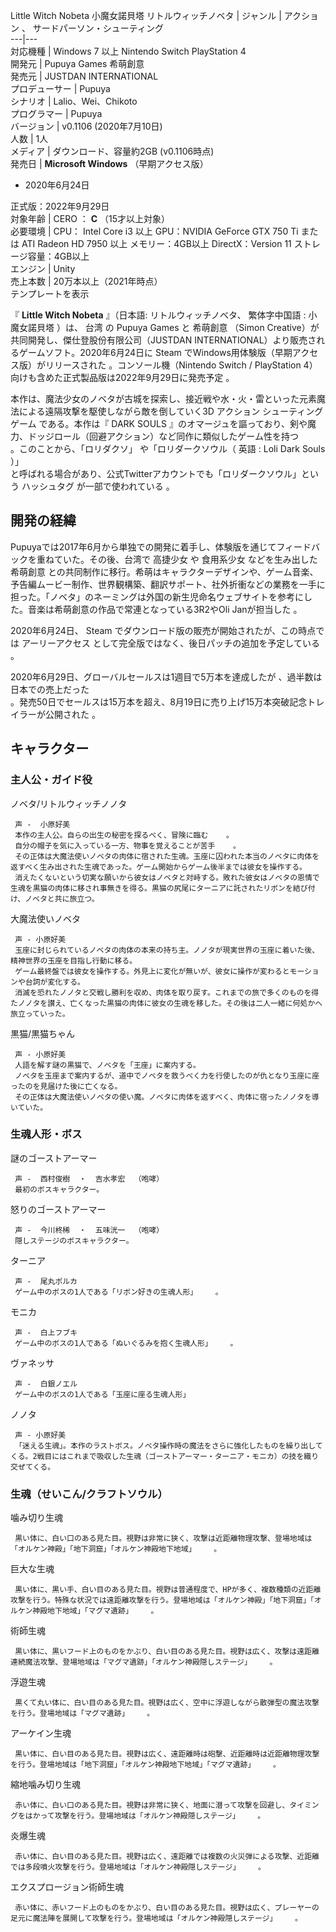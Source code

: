 Little Witch Nobeta  小魔女諾貝塔  リトルウィッチノベタ  |  ジャンル  |  アクション  、  サードパーソン・シューティング   
---|---  
対応機種  |  Windows  7 以上  Nintendo Switch    PlayStation 4       
開発元  |  Pupuya Games  希萌創意   
発売元  |  JUSTDAN INTERNATIONAL   
プロデューサー  |  Pupuya   
シナリオ  |  Lalio、Wei、Chikoto   
プログラマー  |  Pupuya   
バージョン  |  v0.1106 (2020年7月10日)     
人数  |  1人   
メディア  |  ダウンロード、容量約2GB (v0.1106時点)   
発売日  |  **Microsoft Windows** （早期アクセス版） 

  * 2020年6月24日 

正式版：2022年9月29日    
対象年齢  |  CERO  ：  **C** （15才以上対象）   
必要環境  |  CPU：  Intel Core i3  以上  GPU：NVIDIA GeForce GTX 750 Ti または ATI Radeon HD 7950 以上  メモリー：4GB以上  DirectX：Version 11  ストレージ容量：4GB以上   
エンジン  |  Unity   
売上本数  |  20万本以上（2021年時点）     
テンプレートを表示  
  
『 **Little Witch Nobeta** 』（日本語: リトルウィッチノベタ、  繁体字中国語  :  小魔女諾貝塔  ）は、  台湾  の
Pupuya Games  と  希萌創意  （Simon Creative）が共同開発し、傑仕登股份有限公司（JUSTDAN
INTERNATIONAL）より販売されるゲームソフト。2020年6月24日に  Steam  でWindows用体験版（早期アクセス版）がリリースされた
            。コンソール機（Nintendo Switch / PlayStation
4）向けも含めた正式製品版は2022年9月29日に発売予定    。

本作は、魔法少女のノベタが古城を探索し、接近戦や水・火・雷といった元素魔法による遠隔攻撃を駆使しながら敵を倒していく3D  アクション
シューティングゲーム  である。本作は『  DARK SOULS
』のオマージュを謳っており、剣や魔力、ドッジロール（回避アクション）など同作に類似したゲーム性を持つ        
。このことから、「ロリダクソ」    や「ロリダークソウル（  英語  :  Loli Dark Souls  ）」  
と呼ばれる場合があり、公式Twitterアカウントでも「ロリダークソウル」という  ハッシュタグ  が一部で使われている    。

##  開発の経緯  

Pupuyaでは2017年6月から単独での開発に着手し、体験版を通じてフィードバックを重ねていた。その後、台湾で  高捷少女  や  食用系少女
などを生み出した  希萌創意
との共同制作に移行。希萌はキャラクターデザインや、ゲーム音楽、予告編ムービー制作、世界観構築、翻訳サポート、社外折衝などの業務を一手に担った。「ノベタ」のネーミングは外国の新生児命名ウェブサイトを参考にした。音楽は希萌創意の作品で常連となっている3R2やOli
Janが担当した        。

2020年6月24日、  Steam  でダウンロード版の販売が開始されたが、この時点では  アーリーアクセス
として完全版ではなく、後日パッチの追加を予定している    。

2020年6月29日、グローバルセールスは1週目で5万本を達成したが      、過半数は日本での売上だった  
。発売50日でセールスは15万本を超え、8月19日に売り上げ15万本突破記念トレイラーが公開された    。

##  キャラクター  

###  主人公・ガイド役  

ノベタ/リトルウィッチノノタ

     声 -  小原好美 
     本作の主人公。自らの出生の秘密を探るべく、冒険に臨む    。 
     自分の帽子を気に入っている一方、物事を覚えることが苦手    。 
     その正体は大魔法使いノベタの肉体に宿された生魂。玉座に囚われた本当のノベタに肉体を返すべく生み出された生魂であった。ゲーム開始からゲーム後半までは彼女を操作する。 
     消えたくないという切実な願いから彼女はノベタと対峙する。敗れた彼女はノベタの恩情で生魂を黒猫の肉体に移され事無きを得る。黒猫の尻尾にターニアに託されたリボンを結び付け、ノベタと共に旅立つ。 
大魔法使いノベタ

     声 - 小原好美 
     玉座に封じられているノベタの肉体の本来の持ち主。ノノタが現実世界の玉座に着いた後、精神世界の玉座を目指し行動に移る。 
     ゲーム最終盤では彼女を操作する。外見上に変化が無いが、彼女に操作が変わるとモーションや台詞が変化する。 
     消滅を恐れたノノタと交戦し勝利を収め、肉体を取り戻す。これまでの旅で多くのものを得たノノタを讃え、亡くなった黒猫の肉体に彼女の生魂を移した。その後は二人一緒に何処かへ旅立っていった。 
黒猫/黒猫ちゃん

     声 - 小原好美 
     人語を解す謎の黒猫で、ノベタを「王座」に案内する。 
     ノベタを玉座まで案内するが、道中でノベタを救うべく力を行使したのが仇となり玉座に座ったのを見届けた後に亡くなる。 
     その正体は大魔法使いノベタの使い魔。ノベタに肉体を返すべく、肉体に宿ったノノタを導いていた。 

###  生魂人形・ボス  

謎のゴーストアーマー

     声 -  西村俊樹  ・  吉水孝宏  （咆哮） 
     最初のボスキャラクター。 
怒りのゴーストアーマー

     声 -  今川柊稀  ・  五味洸一  （咆哮） 
     隠しステージのボスキャラクター。 
ターニア

     声 -  尾丸ポルカ 
     ゲーム中のボスの1人である「リボン好きの生魂人形」    。 
モニカ

     声 -  白上フブキ 
     ゲーム中のボスの1人である「ぬいぐるみを抱く生魂人形」    。 
ヴァネッサ

     声 -  白銀ノエル 
     ゲーム中のボスの1人である「玉座に座る生魂人形」 
ノノタ

     声 - 小原好美 
     「迷える生魂」。本作のラストボス。ノベタ操作時の魔法をさらに強化したものを繰り出してくる。2戦目にはこれまで吸収した生魂（ゴーストアーマー・ターニア・モニカ）の技を織り交ぜてくる。 

###  生魂（せいこん/クラフトソウル）  

噛み切り生魂

     黒い体に、白い口のある見た目。視野は非常に狭く、攻撃は近距離物理攻撃、登場地域は「オルケン神殿」「地下洞窟」「オルケン神殿地下地域」    。 
巨大な生魂

     黒い体に、黒い手、白い目のある見た目。視野は普通程度で、HPが多く、複数種類の近距離攻撃を行う。特殊な状況では遠距離攻撃を行う。登場地域は「オルケン神殿」「地下洞窟」「オルケン神殿地下地域」「マグマ遺跡」    。 
術師生魂

     黒い体に、黒いフード上のものをかぶり、白い目のある見た目。視野は広く、攻撃は遠距離連続魔法攻撃、登場地域は「マグマ遺跡」「オルケン神殿隠しステージ」    。 
浮遊生魂

     黒くて丸い体に、白い目のある見た目。視野は広く、空中に浮遊しながら散弾型の魔法攻撃を行う。登場地域は「マグマ遺跡」    。 
アーケイン生魂

     黒い体に、白い目のある見た目。視野は広く、遠距離時は砲撃、近距離時は近距離物理攻撃を行う。登場地域は「地下洞窟」「オルケン神殿地下地域」「マグマ遺跡」    。 
縮地噛み切り生魂

     赤い体に、白い口のある見た目。視野は非常に狭く、地面に潜って攻撃を回避し、タイミングをはかって攻撃を行う。登場地域は「オルケン神殿隠しステージ」    。 
炎爆生魂

     赤い体に、白い目のある見た目。視野は広く、遠距離では複数の火災弾による攻撃、近距離では多段噴火攻撃を行う。登場地域は「オルケン神殿隠しステージ」    。 
エクスプロージョン術師生魂

     赤い体に、赤いフード上のものをかぶり、白い目のある見た目。視野は広く、プレーヤーの足元に魔法陣を展開して攻撃を行う。登場地域は「オルケン神殿隠しステージ」    。 

